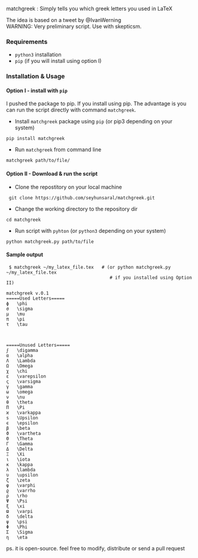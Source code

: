 matchgreek : Simply tells you which greek letters you used in LaTeX

The idea is based on a tweet by @IvanWerning  
WARNING: Very preliminary script. Use with skepticsm.   

### Requirements
* `python3` installation 
* `pip` (if you will install using option I)

### Installation & Usage
#### Option I - install with `pip`
I pushed the package to pip. If you install using pip. The advantage is you can run the script directly with command `matchgreek`.

* Install `matchgreek` package using `pip` (or pip3 depending on your system) 
```
pip install matchgreek
```
* Run `matchgreek` from command line  
```
matchgreek path/to/file/
```

#### Option II - Download & run the script
* Clone the repostitory on your local machine
```
 git clone https://github.com/seyhunsaral/matchgreek.git
```
* Change the working directory to the repository dir
```
cd matchgreek
```
* Run script with `pyhton` (or `python3` depending on your system)
```
python matchgreek.py path/to/file
```
#### Sample output
```
 $ matchgreek ~/my_latex_file.tex   # (or python matchgreek.py ~/my_latex_file.tex 
                                       # if you installed using Option II)

matchgreek v.0.1
=====Used Letters=====
ϕ   \phi
σ   \sigma
μ   \mu
π   \pi
τ   \tau



=====Unused Letters=====
ϝ   \digamma
α   \alpha
Λ   \Lambda
Ω   \Omega
χ   \chi
ε   \varepsilon
ς   \varsigma
γ   \gamma
ω   \omega
ν   \nu
θ   \theta
Π   \Pi
ϰ   \varkappa
s   \Upsilon
ϵ   \epsilon
β   \beta
ϑ   \vartheta
Θ   \Theta
Γ   \Gamma
Δ   \Delta
Ξ   \Xi
ι   \iota
κ   \kappa
λ   \lambda
υ   \upsilon
ζ   \zeta
φ   \varphi
ϱ   \varrho
ρ   \rho
Ψ   \Psi
ξ   \xi
ϖ   \varpi
δ   \delta
ψ   \psi
Φ   \Phi
Σ   \Sigma
η   \eta
```
ps. it is open-source. feel free to modify, distribute or send a pull request

